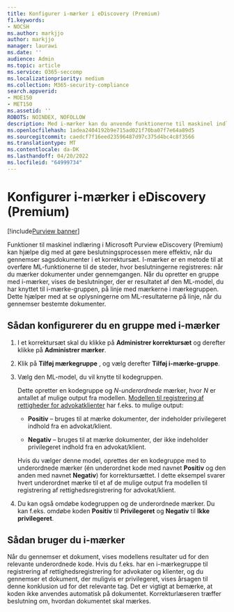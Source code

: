 ```yaml
---
title: Konfigurer i-mærker i eDiscovery (Premium)
f1.keywords:
- NOCSH
ms.author: markjjo
author: markjjo
manager: laurawi
ms.date: ''
audience: Admin
ms.topic: article
ms.service: O365-seccomp
ms.localizationpriority: medium
ms.collection: M365-security-compliance
search.appverid:
- MOE150
- MET150
ms.assetid: ''
ROBOTS: NOINDEX, NOFOLLOW
description: Med i-mærker kan du anvende funktionerne til maskinel indlæring, når du gennemser indhold i en eDiscovery-sag (Premium). Brug grupper med i-mærker til at få vist resultaterne af modeller til registrering af maskinel indlæring, f.eks. rettighedsmodellen for advokat/klient.
ms.openlocfilehash: 1adea2404192b9e715ad021f70ba07f7e64a89d5
ms.sourcegitcommit: caedcf7f16eed23596487d97c375d4bc4c8f3566
ms.translationtype: MT
ms.contentlocale: da-DK
ms.lasthandoff: 04/20/2022
ms.locfileid: "64999734"
---
```

# <a name="set-up-smart-tags-in-ediscovery-premium"></a>Konfigurer i-mærker i eDiscovery (Premium)

[!include[Purview banner](../includes/purview-rebrand-banner.md)]

Funktioner til maskinel indlæring i Microsoft Purview eDiscovery (Premium) kan hjælpe dig med at gøre beslutningsprocessen mere effektiv, når du gennemser sagsdokumenter i et korrektursæt. I-mærker er en metode til at overføre ML-funktionerne til de steder, hvor beslutningerne registreres: når du mærker dokumenter under gennemgangen. Når du opretter en gruppe med i-mærker, vises de beslutninger, der er resultatet af den ML-model, du har knyttet til i-mærke-gruppen, på linje med mærkerne i mærkegruppen. Dette hjælper med at se oplysningerne om ML-resultaterne på linje, når du gennemser bestemte dokumenter.

## <a name="how-to-set-up-a-smart-tag-group"></a>Sådan konfigurerer du en gruppe med i-mærker

1. I et korrektursæt skal du klikke på **Administrer korrektursæt** og derefter klikke på **Administrer mærker**.

2. Klik på **Tilføj mærkegruppe** , og vælg derefter **Tilføj i-mærke-gruppe**.

3. Vælg den ML-model, du vil knytte til kodegruppen.
    
   Dette opretter en kodegruppe og *N-underordnede* mærker, hvor *N* er antallet af mulige output fra modellen. [Modellen til registrering af rettigheder for advokatklienter](attorney-privilege-detection.md) har f.eks. to mulige output: 

   - **Positiv** – bruges til at mærke dokumenter, der indeholder privilegeret indhold fra en advokat/klient.
   
   - **Negativ** – bruges til at mærke dokumenter, der ikke indeholder privilegeret indhold fra en advokat/klient.
    
    Hvis du vælger denne model, oprettes der en kodegruppe med to underordnede mærker (én underordnet kode med navnet **Positiv** og den anden med navnet **Negativ**) for korrektursættet. I dette eksempel svarer hvert underordnet mærke til et af de mulige output fra modellen til registrering af rettighedsregistrering for advokat/klient.

4. Du kan også omdøbe kodegruppen og de underordnede mærker. Du kan f.eks. omdøbe koden **Positiv** til **Privilegeret** og **Negativ** til **Ikke privilegeret**.

## <a name="how-to-use-smart-tags"></a>Sådan bruger du i-mærker

Når du gennemser et dokument, vises modellens resultater ud for den relevante underordnede kode. Hvis du f.eks. har en i-mærkegruppe til registrering af rettighedsregistrering for advokater og klienter, og du gennemser et dokument, der muligvis er privilegeret, vises årsagen til denne konklusion ud for det relevante tag. Det er vigtigt at bemærke, at koden ikke anvendes automatisk på dokumentet. Korrekturlæseren træffer beslutning om, hvordan dokumentet skal mærkes.

